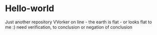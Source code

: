 # Hello-world
Just another repository
VVorker on line - the earth is flat - or looks flat to me :)
need verification, to conclusion or negation of conclusion
